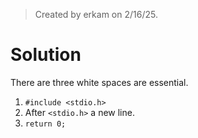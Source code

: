 > Created by erkam on 2/16/25.

# Solution

There are three white spaces are essential.

1. `#include <stdio.h>`
2. After `<stdio.h>` a new line.
3. `return 0;`